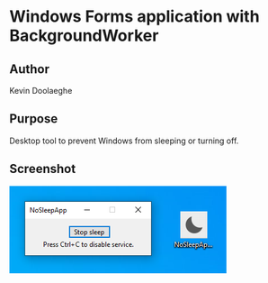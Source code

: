 # Windows Forms application with BackgroundWorker

## Author

Kevin Doolaeghe

## Purpose

Desktop tool to prevent Windows from sleeping or turning off.

## Screenshot

![Screenshot of app](screenshot.png)
